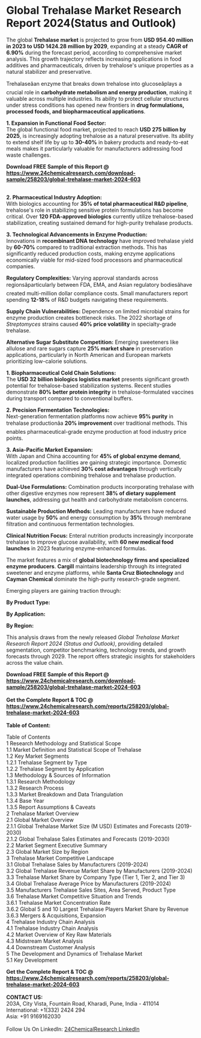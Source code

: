 <h1>Global Trehalase Market Research Report 2024(Status and Outlook)</h1><p>The global <strong>Trehalase market</strong> is projected to grow from <strong>USD 954.40 million in 2023 to USD 1424.28 million by 2029</strong>, expanding at a steady <strong>CAGR of 6.90%</strong> during the forecast period, according to comprehensive market analysis. This growth trajectory reflects increasing applications in food additives and pharmaceuticals, driven by trehalose's unique properties as a natural stabilizer and preservative.</p><p>Trehalaseâan enzyme that breaks down trehalose into glucoseâplays a crucial role in <strong>carbohydrate metabolism and energy production</strong>, making it valuable across multiple industries. Its ability to protect cellular structures under stress conditions has opened new frontiers in <strong>drug formulations, processed foods, and biopharmaceutical applications</strong>.</p><p><strong>1. Expansion in Functional Food Sector:</strong><br>
The global functional food market, projected to reach <strong>USD 275 billion by 2025</strong>, is increasingly adopting trehalose as a natural preservative. Its ability to extend shelf life by up to <strong>30-40%</strong> in bakery products and ready-to-eat meals makes it particularly valuable for manufacturers addressing food waste challenges.</p><div><b>Download FREE Sample of this Report @ 
            <a href="https://www.24chemicalresearch.com/download-sample/258203/global-trehalase-market-2024-603">
            https://www.24chemicalresearch.com/download-sample/258203/global-trehalase-market-2024-603</a></b></div><br><p><strong>2. Pharmaceutical Industry Adoption:</strong><br>
With biologics accounting for <strong>35% of total pharmaceutical R&amp;D pipeline</strong>, trehalose's role in stabilizing sensitive protein formulations has become critical. Over <strong>120 FDA-approved biologics</strong> currently utilize trehalose-based stabilization, creating sustained demand for high-purity trehalase products.</p><p><strong>3. Technological Advancements in Enzyme Production:</strong><br>
Innovations in <strong>recombinant DNA technology</strong> have improved trehalase yield by <strong>60-70%</strong> compared to traditional extraction methods. This has significantly reduced production costs, making enzyme applications economically viable for mid-sized food processors and pharmaceutical companies.</p><p><strong>Regulatory Complexities:</strong> Varying approval standards across regionsâparticularly between FDA, EMA, and Asian regulatory bodiesâhave created multi-million dollar compliance costs. Small manufacturers report spending <strong>12-18%</strong> of R&amp;D budgets navigating these requirements.</p><p><strong>Supply Chain Vulnerabilities:</strong> Dependence on limited microbial strains for enzyme production creates bottleneck risks. The 2022 shortage of <em>Streptomyces</em> strains caused <strong>40% price volatility</strong> in specialty-grade trehalase.</p><p><strong>Alternative Sugar Substitute Competition:</strong> Emerging sweeteners like allulose and rare sugars capture <strong>25% market share</strong> in preservation applications, particularly in North American and European markets prioritizing low-calorie solutions.</p><p><strong>1. Biopharmaceutical Cold Chain Solutions:</strong><br>
The <strong>USD 32 billion biologics logistics market</strong> presents significant growth potential for trehalose-based stabilization systems. Recent studies demonstrate <strong>80% better protein integrity</strong> in trehalose-formulated vaccines during transport compared to conventional buffers.</p><p><strong>2. Precision Fermentation Technologies:</strong><br>
Next-generation fermentation platforms now achieve <strong>95% purity</strong> in trehalase productionâa <strong>20% improvement</strong> over traditional methods. This enables pharmaceutical-grade enzyme production at food industry price points.</p><p><strong>3. Asia-Pacific Market Expansion:</strong><br>
With Japan and China accounting for <strong>45% of global enzyme demand</strong>, localized production facilities are gaining strategic importance. Domestic manufacturers have achieved <strong>30% cost advantages</strong> through vertically integrated operations combining trehalose and trehalase production.</p><p><strong>Dual-Use Formulations:</strong> Combination products incorporating trehalase with other digestive enzymes now represent <strong>38% of dietary supplement launches</strong>, addressing gut health and carbohydrate metabolism concerns.</p><p><strong>Sustainable Production Methods:</strong> Leading manufacturers have reduced water usage by <strong>50%</strong> and energy consumption by <strong>35%</strong> through membrane filtration and continuous fermentation technologies.</p><p><strong>Clinical Nutrition Focus:</strong> Enteral nutrition products increasingly incorporate trehalase to improve glucose availability, with <strong>60 new medical food launches</strong> in 2023 featuring enzyme-enhanced formulas.</p><p>The market features a mix of <strong>global biotechnology firms and specialized enzyme producers</strong>. <strong>Cargill</strong> maintains leadership through its integrated sweetener and enzyme platforms, while <strong>Santa Cruz Biotechnology</strong> and <strong>Cayman Chemical</strong> dominate the high-purity research-grade segment.</p><p>Emerging players are gaining traction through:</p><p><strong>By Product Type:</strong></p><p><strong>By Application:</strong></p><p><strong>By Region:</strong></p><p>This analysis draws from the newly released <em>Global Trehalase Market Research Report 2024 (Status and Outlook)</em>, providing detailed segmentation, competitor benchmarking, technology trends, and growth forecasts through 2029. The report offers strategic insights for stakeholders across the value chain.</p><div><b>Download FREE Sample of this Report @ 
            <a href="https://www.24chemicalresearch.com/download-sample/258203/global-trehalase-market-2024-603">
            https://www.24chemicalresearch.com/download-sample/258203/global-trehalase-market-2024-603</a></b></div><br><div><b>Get the Complete Report & TOC @ 
            <a href="https://www.24chemicalresearch.com/reports/258203/global-trehalase-market-2024-603">
            https://www.24chemicalresearch.com/reports/258203/global-trehalase-market-2024-603</a></b></div><br>
            <b>Table of Content:</b><p>Table of Contents<br />
1 Research Methodology and Statistical Scope<br />
1.1 Market Definition and Statistical Scope of Trehalase<br />
1.2 Key Market Segments<br />
1.2.1 Trehalase Segment by Type<br />
1.2.2 Trehalase Segment by Application<br />
1.3 Methodology & Sources of Information<br />
1.3.1 Research Methodology<br />
1.3.2 Research Process<br />
1.3.3 Market Breakdown and Data Triangulation<br />
1.3.4 Base Year<br />
1.3.5 Report Assumptions & Caveats<br />
2 Trehalase Market Overview<br />
2.1 Global Market Overview<br />
2.1.1 Global Trehalase Market Size (M USD) Estimates and Forecasts (2019-2030)<br />
2.1.2 Global Trehalase Sales Estimates and Forecasts (2019-2030)<br />
2.2 Market Segment Executive Summary<br />
2.3 Global Market Size by Region<br />
3 Trehalase Market Competitive Landscape<br />
3.1 Global Trehalase Sales by Manufacturers (2019-2024)<br />
3.2 Global Trehalase Revenue Market Share by Manufacturers (2019-2024)<br />
3.3 Trehalase Market Share by Company Type (Tier 1, Tier 2, and Tier 3)<br />
3.4 Global Trehalase Average Price by Manufacturers (2019-2024)<br />
3.5 Manufacturers Trehalase Sales Sites, Area Served, Product Type<br />
3.6 Trehalase Market Competitive Situation and Trends<br />
3.6.1 Trehalase Market Concentration Rate<br />
3.6.2 Global 5 and 10 Largest Trehalase Players Market Share by Revenue<br />
3.6.3 Mergers & Acquisitions, Expansion<br />
4 Trehalase Industry Chain Analysis<br />
4.1 Trehalase Industry Chain Analysis<br />
4.2 Market Overview of Key Raw Materials<br />
4.3 Midstream Market Analysis<br />
4.4 Downstream Customer Analysis<br />
5 The Development and Dynamics of Trehalase Market <br />
5.1 Key Development</p><div><b>Get the Complete Report & TOC @ 
            <a href="https://www.24chemicalresearch.com/reports/258203/global-trehalase-market-2024-603">
            https://www.24chemicalresearch.com/reports/258203/global-trehalase-market-2024-603</a></b></div><br><b>CONTACT US:</b><br>
            203A, City Vista, Fountain Road, Kharadi, Pune, India - 411014<br>
            International: +1(332) 2424 294<br>
            Asia: +91 9169162030 <br><br>
            Follow Us On LinkedIn: <a href="https://www.linkedin.com/company/24chemicalresearch/">24ChemicalResearch LinkedIn</a>